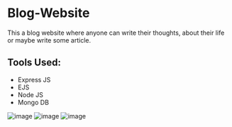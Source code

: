 # Blog-Website

This a blog website where anyone can write their thoughts, about their life or maybe write some article.

## Tools Used:

* Express JS
* EJS
* Node JS
* Mongo DB

![image](https://user-images.githubusercontent.com/96917574/218492589-bb77d740-3832-4922-befc-a85edf5bdde7.png)
![image](https://user-images.githubusercontent.com/96917574/218493128-7b559987-f743-40f6-88c8-4a80d633fce8.png)
![image](https://user-images.githubusercontent.com/96917574/218493263-35a93fa8-d346-45f2-acab-6e1d462b771b.png)

